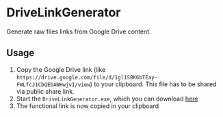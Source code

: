 # DriveLinkGenerator
Generate raw files links from Google Drive content.

## Usage

1. Copy the Google Drive link (like `https://drive.google.com/file/d/1gl1S8K6bTEay-FWLfcJ1CbQEbAWHwjvI/view`) to your clipboard. This file has to be shared via public share link.
2. Start the `DriveLinkGenerator.exe`, which you can download [here](https://github.com/vitkozel/DriveLinkGenerator/releases/tag/3)
3. The functional link is now copied in your clipboard
